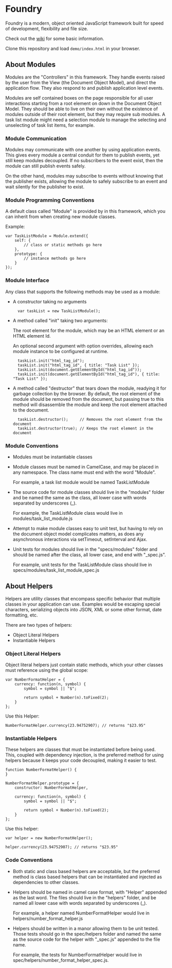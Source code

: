 # Foundry

Foundry is a modern, object oriented JavaScript framework built for
speed of development, flexibility and file size.

Check out the [wiki](https://github.com/gburghardt/foundry/wiki) for
some basic information.

Clone this repository and load `demo/index.html` in your browser.

## About Modules

Modules are the "Controllers" in this framework. They handle events
raised by the user from the View (the Document Object Model), and
direct the application flow. They also respond to and publish
application level events.

Modules are self contained boxes on the page responsible for all user
interactions starting from a root element on down in the Document
Object Model. They should be able to live on their own without the
existence of modules outside of their root element, but they may
require sub modules. A task list module might need a selection module
to manage the selecting and unselecting of task list items, for
example.

### Module Communication

Modules may communicate with one another by using application events.
This gives every module a central conduit for them to publish events,
yet still keep modules decoupled. If no subscribers to the event
exist, then the module can still publish events safely.

On the other hand, modules may subscribe to events without knowing
that the publisher exists, allowing the module to safely subscribe to
an event and wait silently for the publisher to exist.

### Module Programming Conventions

A default class called "Module" is provided by in this framework,
which you can inherit from when creating new module classes.

Example:

    var TaskListModule = Module.extend({
        self: {
            // class or static methods go here
        },
        prototype: {
            // instance methods go here
        }
    });

### Module Interface

Any class that supports the following methods may be used as a module:

- A constructor taking no arguments

        var taskList = new TaskListModule();

- A method called "init" taking two arguments:

  The root element for the module, which may be an HTML element or an
  HTML element Id.

  An optional second argument with option overrides, allowing each
  module instance to be configured at runtime.

        taskList.init("html_tag_id");
        taskList.init("html_tag_id", { title: "Task List" });
        taskList.init(document.getElementById("html_tag_id"));
        taskList.init(document.getElementById("html_tag_id"), { title: "Task List" });

- A method called "destructor" that tears down the module, readying it
  for garbage collection by the browser. By default, the root element
  of the module should be removed from the document, but passing true
  to this method will disassemble the module and keep the root element
  attached to the document.

        taskList.destructor();     // Removes the root element from the document
        taskList.destructor(true); // Keeps the root element in the document

### Module Conventions

- Modules must be instantiable classes

- Module classes must be named in CamelCase, and may be placed in any
  namespace. The class name must end with the word "Module".

  For example, a task list module would be named TaskListModule

- The source code for module classes should live in the "modules"
  folder and be named the same as the class, all lower case with words
  separated by underscores (_).

  For example, the TaskListModule class would live in
  modules/task_list_module.js

- Attempt to make module classes easy to unit test, but having to rely
  on the document object model complicates matters, as does any
  asynchronous interactions via setTimeout, setInterval and Ajax.

- Unit tests for modules should live in the "specs/modules" folder and
  should be named after the class, all lower case, and end with
  "_spec.js".

  For example, unit tests for the TaskListModule class should live in
  specs/modules/task_list_module_spec.js

## About Helpers

Helpers are utility classes that encompass specific behavior that
multiple classes in your application can use. Examples would be
escaping special characters, serializing objects into JSON, XML or
some other format, date formatting, etc.

There are two types of helpers:

- Object Literal Helpers
- Instantiable Helpers

### Object Literal Helpers

Object literal helpers just contain static methods, which your other
classes must reference using the global scope:

    var NumberFormatHelper = {
        currency: function(n, symbol) {
            symbol = symbol || "$";

            return symbol + Number(n).toFixed(2);
        }
    };

Use this Helper:

    NumberFormatHelper.currency(23.94752907); // returns "$23.95"

### Instantiable Helpers

These helpers are classes that must be instantiated before being used.
This, coupled with dependency injection, is the preferred method for
using helpers because it keeps your code decoupled, making it easier
to test.

    function NumberFormatHelper() {
    }

    NumberFormatHelper.prototype = {
        constructor: NumberFormatHelper,

        currency: function(n, symbol) {
            symbol = symbol || "$";

            return symbol + Number(n).toFixed(2);
        }
    };

Use this helper:

    var helper = new NumberFormatHelper();

    helper.currency(23.94752907); // returns "$23.95"

### Code Conventions

- Both static and class based helpers are acceptable, but the
  preferred method is class based helpers that can be instantiated and
  injected as dependencies to other classes.

- Helpers should be named in camel case format, with "Helper" appended
  as the last word. The files should live in the "helpers" folder, and
  be named all lower case with words separated by underscores (_).

  For example, a helper named NumberFormatHelper would live in
  helpers/number_format_helper.js

- Helpers should be written in a manor allowing them to be unit
  tested. Those tests should go in the spec/helpers folder and named
  the same as the source code for the helper with "_spec.js" appended
  to the file name.

  For example, the tests for NumberFormatHelper would live in
  spec/helpers/number_format_helper_spec.js.